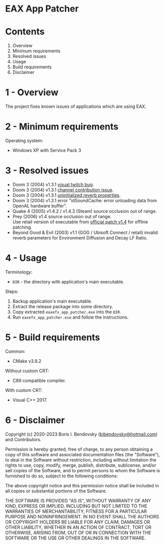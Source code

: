 EAX App Patcher
===============

Contents
========

1. Overview
2. Minimum requirements
3. Resolved issues
4. Usage
5. Build requirements
6. Disclaimer


1 - Overview
============

The project fixes known issues of applications which are using EAX.


2 - Minimum requirements
========================

Operating system:
- Windows XP with Service Pack 3


3 - Resolved issues
===================

- Doom 3 (2004) v1.3.1 [visual twitch bug](https://www.pcgamingwiki.com/wiki/Doom_3#Visual_twitch_bug_with_OpenAL.2FEAX).
- Doom 3 (2004) v1.3.1 [channel contribution issue](https://github.com/dhewm/dhewm3/commit/3c01757d27a22a3858737f6b51e85895d2fac887).
- Doom 3 (2004) v1.3.1 [uninitialized reverb properties](https://www.pcgamingwiki.com/wiki/Doom_3#Incorrect_EAX_effect_in_Doom3:_Ressurection_of_evil_with_OpenAL.2FEAX).
- Doom 3 (2004) v1.3.1 error "idSoundCache: error unloading data from OpenAL hardware buffer".
- Quake 4 (2005) v1.4.2 / v1.4.3 (Steam) source occlusion out of range.
- Prey (2006) v1.4 source occlusion out of range.  
  Use retail version of executable from [official patch v1.4](https://community.pcgamingwiki.com/files/file/1063-prey-patches/) for offline patching.
- Beyond Good & Evil (2003) v1.1 (GOG / Ubisoft Connect / retail) invalid reverb parameters for Environment Diffusion and Decay LF Ratio.


4 - Usage
=========

Terminology:
- `DIR` - the directory with application's main executable.

Steps:
1. Backup application's main executable.
2. Extract the release package into some directory.
3. Copy extracted `eaxefx_app_patcher.exe` into the `DIR`.
4. Run `eaxefx_app_patcher.exe` and follow the instructions.


5 - Build requirements
======================

Common:
- CMake v3.8.2

Without custom CRT:
- C89 compatible compiler.

With custom CRT:
- Visual C++ 2017.


6 - Disclaimer
==============

Copyright (c) 2020-2023 Boris I. Bendovsky (bibendovsky@hotmail.com) and Contributors.

Permission is hereby granted, free of charge, to any person obtaining a copy
of this software and associated documentation files (the "Software"), to deal
in the Software without restriction, including without limitation the rights
to use, copy, modify, merge, publish, distribute, sublicense, and/or sell
copies of the Software, and to permit persons to whom the Software is
furnished to do so, subject to the following conditions:

The above copyright notice and this permission notice shall be included in all
copies or substantial portions of the Software.

THE SOFTWARE IS PROVIDED "AS IS", WITHOUT WARRANTY OF ANY KIND,
EXPRESS OR IMPLIED, INCLUDING BUT NOT LIMITED TO THE WARRANTIES OF
MERCHANTABILITY, FITNESS FOR A PARTICULAR PURPOSE AND NONINFRINGEMENT.
IN NO EVENT SHALL THE AUTHORS OR COPYRIGHT HOLDERS BE LIABLE FOR ANY CLAIM,
DAMAGES OR OTHER LIABILITY, WHETHER IN AN ACTION OF CONTRACT, TORT OR
OTHERWISE, ARISING FROM, OUT OF OR IN CONNECTION WITH THE SOFTWARE OR THE USE
OR OTHER DEALINGS IN THE SOFTWARE.
